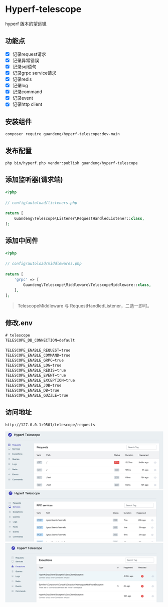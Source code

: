 # Hyperf-telescope

hyperf 版本的望远镜

## 功能点

- [x] 记录request请求
- [x] 记录异常错误
- [x] 记录sql语句
- [x] 记录grpc service请求
- [x] 记录redis
- [x] 记录log
- [x] 记录command
- [x] 记录event
- [x] 记录http client

## 安装组件

```shell
composer require guandeng/hyperf-telescope:dev-main
```

## 发布配置

```shell
php bin/hyperf.php vendor:publish guandeng/hyperf-telescope
```

## 添加监听器(请求端)

```php
<?php

// config/autoload/listeners.php

return [
    Guandeng\Telescope\Listener\RequestHandledListener::class,
];

```

## 添加中间件

```php
<?php

// config/autoload/middlewares.php

return [
    'grpc' => [
        Guandeng\Telescope\Middleware\TelescopeMiddleware::class,
    ],
];

```

> TelescopeMiddleware 与 RequestHandledListener，二选一即可。

## 修改.env

```env
# telescope
TELESCOPE_DB_CONNECTION=default

TELESCOPE_ENABLE_REQUEST=true
TELESCOPE_ENABLE_COMMAND=true
TELESCOPE_ENABLE_GRPC=true
TELESCOPE_ENABLE_LOG=true
TELESCOPE_ENABLE_REDIS=true
TELESCOPE_ENABLE_EVENT=true
TELESCOPE_ENABLE_EXCEPTION=true
TELESCOPE_ENABLE_JOB=true
TELESCOPE_ENABLE_DB=true
TELESCOPE_ENABLE_GUZZLE=true
```

## 访问地址

`http://127.0.0.1:9501/telescope/requests`

<img src="./requests.jpg">
<img src="./grpc.jpg">
<img src="./exception.jpg">
